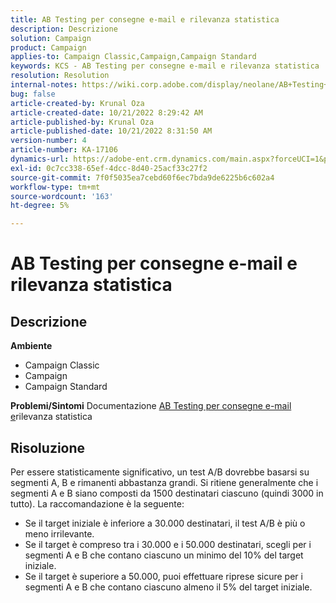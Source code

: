 ```yaml
---
title: AB Testing per consegne e-mail e rilevanza statistica
description: Descrizione
solution: Campaign
product: Campaign
applies-to: Campaign Classic,Campaign,Campaign Standard
keywords: KCS - AB Testing per consegne e-mail e rilevanza statistica
resolution: Resolution
internal-notes: https://wiki.corp.adobe.com/display/neolane/AB+Testing+for+Email+Deliveries
bug: false
article-created-by: Krunal Oza
article-created-date: 10/21/2022 8:29:42 AM
article-published-by: Krunal Oza
article-published-date: 10/21/2022 8:31:50 AM
version-number: 4
article-number: KA-17106
dynamics-url: https://adobe-ent.crm.dynamics.com/main.aspx?forceUCI=1&pagetype=entityrecord&etn=knowledgearticle&id=fa5ed781-1a51-ed11-bba2-0022480867fb
exl-id: 0c7cc338-65ef-4dcc-8d40-25acf33c27f2
source-git-commit: 7f0f5035ea7cebd60f6ec7bda9de6225b6c602a4
workflow-type: tm+mt
source-wordcount: '163'
ht-degree: 5%

---
```


# AB Testing per consegne e-mail e rilevanza statistica

## Descrizione

<b>Ambiente</b>
- Campaign Classic
- Campaign
- Campaign Standard



<b>Problemi/Sintomi</b>
Documentazione [AB Testing per consegne e-mail e](https://wiki.corp.adobe.com/display/neolane/AB+Testing+for+Email+Deliveries)rilevanza statistica


## Risoluzione


Per essere statisticamente significativo, un test A/B dovrebbe basarsi su segmenti A, B e rimanenti abbastanza grandi. Si ritiene generalmente che i segmenti A e B siano composti da 1500 destinatari ciascuno (quindi 3000 in tutto). La raccomandazione è la seguente:

- Se il target iniziale è inferiore a 30.000 destinatari, il test A/B è più o meno irrilevante.
- Se il target è compreso tra i 30.000 e i 50.000 destinatari, scegli per i segmenti A e B che contano ciascuno un minimo del 10% del target iniziale.
- Se il target è superiore a 50.000, puoi effettuare riprese sicure per i segmenti A e B che contano ciascuno almeno il 5% del target iniziale.
